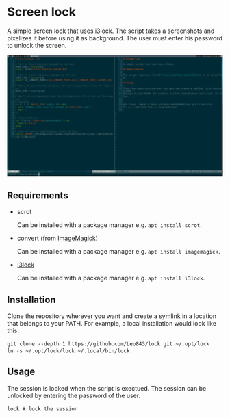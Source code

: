 # Screen lock

A simple screen lock that uses i3lock.
The script takes a screenshots and pixelizes it before using it as background.
The user must enter his password to unlock the screen.

![locked screen](screen.png "locked screen")

## Requirements

- scrot

  Can be installed with a package manager e.g. `apt install scrot`.

- convert (from [ImageMagick](https://imagemagick.org/))

  Can be installed with a package manager e.g. `apt install imagemagick`.

- [i3lock](https://github.com/i3/i3lock)

  Can be installed with a package manager e.g. `apt install i3lock`.

## Installation

Clone the repository wherever you want and create a symlink  in a location that
belongs to your PATH. For example, a local installation would look like this.

```
git clone --depth 1 https://github.com/Leo843/lock.git ~/.opt/lock
ln -s ~/.opt/lock/lock ~/.local/bin/lock
```

## Usage

The session is locked when the script is exectued.
The session can be unlocked by entering the password of the user.

```
lock # lock the session
```
